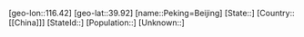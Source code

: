 ﻿---
location: [39.92,116.42]
type: City
SpocWebEntityId: 33283
isDeleted: false
confidential: public
tags:
- geo/City

---

[geo-lon::116.42]
[geo-lat::39.92]
[name::Peking=Beijing]
[State::]
[Country::[[China]]]
[StateId::]
[Population::]
[Unknown::]

